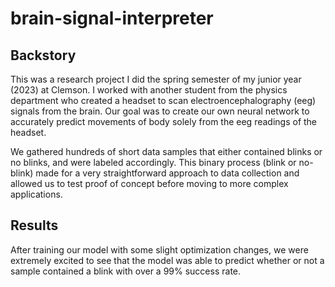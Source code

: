# brain-signal-interpreter

## Backstory
This was a research project I did the spring semester of my junior year (2023) at Clemson. I worked with another student from the physics department who created a headset to scan electroencephalography (eeg) signals from the brain. Our goal was to create our own neural network to accurately predict movements of body solely from the eeg readings of the headset.

We gathered hundreds of short data samples that either contained blinks or no blinks, and were labeled accordingly. This binary process (blink or no-blink) made for a very straightforward approach to data collection and allowed us to test proof of concept before moving to more complex applications. 

## Results
After training our model with some slight optimization changes, we were extremely excited to see that the model was able to predict whether or not a sample contained a blink with over a 99% success rate.
